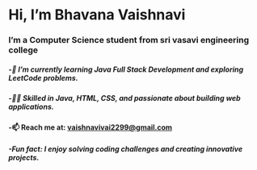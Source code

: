 # Hi, I’m  Bhavana Vaishnavi
### I’m a Computer Science student from sri vasavi engineering college

##### -🌱 I’m currently learning Java Full Stack Development and exploring LeetCode problems.
#####  -👩‍💻 Skilled in Java, HTML, CSS, and passionate about building web applications.
#### -📫 Reach me at: vaishnavivai2299@gmail.com
##### -Fun fact: I enjoy solving coding challenges and creating innovative projects.
